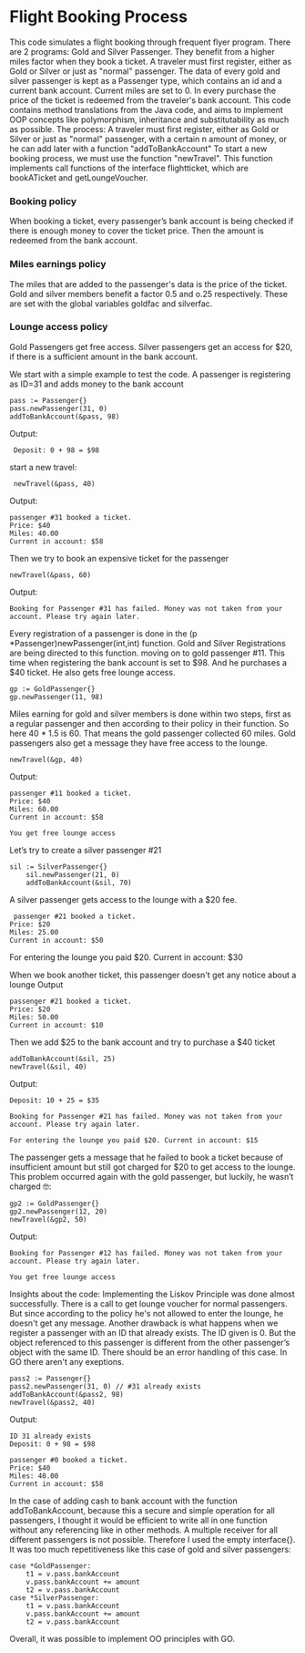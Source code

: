 # Flight Booking Process
This code simulates a flight booking through frequent flyer program. There are 2 programs: Gold and Silver Passenger. They benefit from a higher miles factor when they book a ticket. A traveler must first register, either as Gold or Silver or just as "normal" passenger. The data of every gold and silver passenger is kept as a Passenger type, which contains an id and a current bank account. Current miles are set to 0.
In every purchase the price of the ticket is redeemed from the traveler's bank account.
This code contains method translations from the Java code, and aims to implement OOP concepts like polymorphism, inheritance and substitutability as much as possible.
The process: A traveler must first register, either as Gold or Silver or just as "normal" passenger, with a certain n amount of money, or he can add later with a function "addToBankAccount"
To start a new booking process, we must use the function "newTravel". This function implements call functions of the interface flightticket, which are bookATicket and getLoungeVoucher.


### Booking policy
When booking a ticket, every passenger’s bank account is being checked if there is enough money to cover the ticket price. Then the amount is redeemed from the bank account.

### Miles earnings policy
The miles that are added to the passenger's data is the price of the ticket.
Gold and silver members benefit a factor 0.5 and o.25 respectively. These are set with the global variables goldfac and silverfac.


### Lounge access policy
Gold Passengers get free access.
Silver passengers get an access for $20, if there is a sufficient amount in the bank account.



We start with a simple example to test the code.
A passenger is registering as ID=31 and adds money to the bank account

``` 
pass := Passenger{} 
pass.newPassenger(31, 0) 
addToBankAccount(&pass, 98)
``` 



Output:
``` 
 Deposit: 0 + 98 = $98 
``` 
start a new travel:
``` 
 newTravel(&pass, 40)
``` 

Output:

``` 
passenger #31 booked a ticket. 
Price: $40 
Miles: 40.00 
Current in account: $58 
``` 

Then we try to book an expensive ticket for the passenger
``` 
newTravel(&pass, 60)
``` 

Output:
``` 
Booking for Passenger #31 has failed. Money was not taken from your account. Please try again later.
``` 
Every registration of a passenger is done in the (p *Passenger)newPassenger(int,int) function. Gold and Silver Registrations are being directed to this function.
moving on to gold passenger #11. This time when registering the bank account is set to $98. And he purchases a $40 ticket. He also gets free lounge access.
``` 
gp := GoldPassenger{}
gp.newPassenger(11, 98)
``` 
Miles earning for gold and silver members is done within two steps, first as a regular passenger and then according to their policy in their function.
So here 40 * 1.5 is 60. That means the gold passenger collected 60 miles.
Gold passengers also get a message they have free access to the lounge.

``` 
newTravel(&gp, 40)
``` 

Output:
``` 
passenger #11 booked a ticket.
Price: $40
Miles: 60.00
Current in account: $58

You get free lounge access
``` 


Let’s try to create a silver passenger #21
``` 
sil := SilverPassenger{}
	sil.newPassenger(21, 0)
	addToBankAccount(&sil, 70)
``` 
A silver passenger gets access to the lounge with a $20 fee. 
``` 
 passenger #21 booked a ticket.
Price: $20
Miles: 25.00
Current in account: $50
``` 

For entering the lounge you paid $20. Current in account: $30

When we book another ticket, this passenger doesn't get any notice about a lounge
Output
``` 
passenger #21 booked a ticket.
Price: $20
Miles: 50.00
Current in account: $10
``` 
Then we add $25 to the bank account and try to purchase a $40 ticket

``` 
addToBankAccount(&sil, 25)
newTravel(&sil, 40)
``` 
Output:
``` 
Deposit: 10 + 25 = $35

Booking for Passenger #21 has failed. Money was not taken from your account. Please try again later.

For entering the lounge you paid $20. Current in account: $15
``` 

The passenger gets a message that he failed to book a ticket because of insufficient amount but still got charged for $20 to get access to the lounge.
This problem occurred again with the gold passenger, but luckily, he wasn’t charged 🤓:

``` 
gp2 := GoldPassenger{}
gp2.newPassenger(12, 20)
newTravel(&gp2, 50)
```
Output:
``` 
Booking for Passenger #12 has failed. Money was not taken from your account. Please try again later.

You get free lounge access
``` 
Insights about the code:
Implementing the Liskov Principle was done almost successfully. There is a call to get lounge voucher for normal passengers. But since according to the policy he's not allowed to enter the lounge, he doesn't get any message.
Another drawback is what happens when we register a passenger with an ID that already exists. The ID given is 0. But the object referenced to this passenger is different from the other passenger’s object with the same ID. There should be an error handling of this case. In GO there aren't any exeptions.


```
pass2 := Passenger{}
pass2.newPassenger(31, 0) // #31 already exists
addToBankAccount(&pass2, 98)
newTravel(&pass2, 40)
```
Output:

```  
ID 31 already exists
Deposit: 0 + 98 = $98

passenger #0 booked a ticket.
Price: $40
Miles: 40.00
Current in account: $58

```

In the case of adding cash to bank account with the function addToBankAccount, because this a secure and simple operation for all passengers, I thought it would be efficient to write all in one function without any referencing like in other methods.
A multiple receiver for all different passengers is not possible. Therefore I used the empty interface{}.
It was too much repetitiveness like this case of gold and silver passengers:

```
case *GoldPassenger:
    t1 = v.pass.bankAccount
    v.pass.bankAccount += amount
    t2 = v.pass.bankAccount
case *SilverPassenger:
    t1 = v.pass.bankAccount
    v.pass.bankAccount += amount
    t2 = v.pass.bankAccount
```
Overall, it was possible to implement OO principles with GO.
